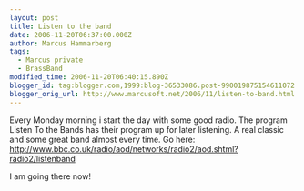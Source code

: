 ```yaml
---
layout: post
title: Listen to the band
date: 2006-11-20T06:37:00.000Z
author: Marcus Hammarberg
tags:
  - Marcus private
  - BrassBand
modified_time: 2006-11-20T06:40:15.890Z
blogger_id: tag:blogger.com,1999:blog-36533086.post-990019875154611072
blogger_orig_url: http://www.marcusoft.net/2006/11/listen-to-band.html
---
```



Every Monday morning i start the day with some good radio. The
program Listen To the Bands has their program up for later listening. A
real classic and some great band almost every time. Go here:
<http://www.bbc.co.uk/radio/aod/networks/radio2/aod.shtml?radio2/listenband>

I am going there now!
